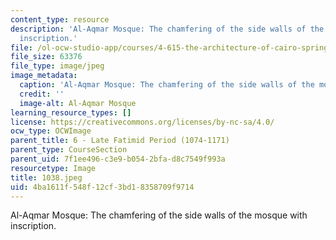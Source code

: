 ```yaml
---
content_type: resource
description: 'Al-Aqmar Mosque: The chamfering of the side walls of the mosque with
  inscription.'
file: /ol-ocw-studio-app/courses/4-615-the-architecture-of-cairo-spring-2002/4ba1611f548f12cf3bd18358709f9714_1038.jpeg
file_size: 63376
file_type: image/jpeg
image_metadata:
  caption: 'Al-Aqmar Mosque: The chamfering of the side walls of the mosque with inscription.'
  credit: ''
  image-alt: Al-Aqmar Mosque
learning_resource_types: []
license: https://creativecommons.org/licenses/by-nc-sa/4.0/
ocw_type: OCWImage
parent_title: 6 - Late Fatimid Period (1074-1171)
parent_type: CourseSection
parent_uid: 7f1ee496-c3e9-b054-2bfa-d8c7549f993a
resourcetype: Image
title: 1038.jpeg
uid: 4ba1611f-548f-12cf-3bd1-8358709f9714
---
```

Al-Aqmar Mosque: The chamfering of the side walls of the mosque with inscription.
